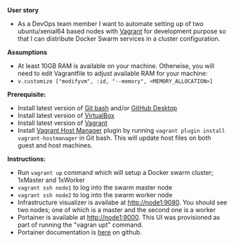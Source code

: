 **User story**
- As a DevOps team member I want to automate setting up of two ubuntu/xenial64 based nodes with [Vagrant](https://www.vagrantup.com/) for development purpose so that I can distribute Docker Swarm services in a cluster configuration.

**Assumptions**
-	At least 10GB RAM is available on your machine. Otherwise, you will need to edit Vagrantfile to adjust available RAM for your machine:
  -	`v.customize ["modifyvm", :id, "--memory", <MEMORY_ALLOCATION>]`

**Prerequisite:**
-	Install latest version of  [Git bash](https://git-scm.com/downloads) and/or [GitHub Desktop](https://help.github.com/desktop/guides/getting-started/)
-	Install latest version of [VirtualBox](https://www.virtualbox.org/wiki/Downloads)
-	Install latest version of  [Vagrant](https://www.vagrantup.com/intro/getting-started/install.html)
-	Install [Vagrant Host Manager](https://github.com/devopsgroup-io/vagrant-hostmanager) plugin by running ```vagrant plugin install vagrant-hostmanager``` in Git bash. This will update host files on both guest and host machines.

**Instructions:**
-	Run ```vagrant up``` command which will setup a Docker swarm cluster; 1xMaster and 1xWorker
  - ```vagrant ssh node1``` to log into the swarm master node
  - ```vagrant ssh node2``` to log into the swarm worker node
- Infrastructure visualizer is availabe at [http://node1:9080](http://node1:9080). You should see two nodes; one of which is a master and the second one is a worker
- Portainer is available at [http://node1:9000](http://node1:9000). This UI was provisioned as part of running the "vagran upt" command.
 - Portainer documentation is [here](https://hub.docker.com/r/portainer/portainer/) on github.
